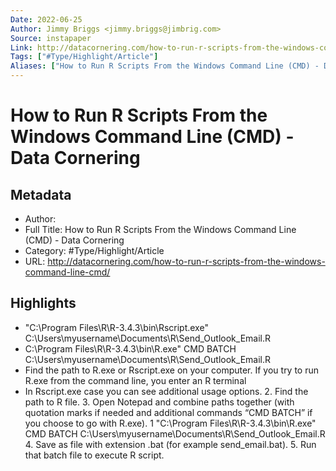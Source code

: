 ```yaml
---
Date: 2022-06-25
Author: Jimmy Briggs <jimmy.briggs@jimbrig.com>
Source: instapaper
Link: http://datacornering.com/how-to-run-r-scripts-from-the-windows-command-line-cmd/
Tags: ["#Type/Highlight/Article"]
Aliases: ["How to Run R Scripts From the Windows Command Line (CMD) - Data Cornering", "How to Run R Scripts From the Windows Command Line (CMD) - Data Cornering"]
---
```

# How to Run R Scripts From the Windows Command Line (CMD) - Data Cornering

## Metadata
- Author: 
- Full Title: How to Run R Scripts From the Windows Command Line (CMD) - Data Cornering
- Category: #Type/Highlight/Article
- URL: http://datacornering.com/how-to-run-r-scripts-from-the-windows-command-line-cmd/

## Highlights
- "C:\Program Files\R\R-3.4.3\bin\Rscript.exe" C:\Users\myusername\Documents\R\Send_Outlook_Email.R
- C:\Program Files\R\R-3.4.3\bin\R.exe" CMD BATCH C:\Users\myusername\Documents\R\Send_Outlook_Email.R
- Find the path to R.exe or Rscript.exe on your computer. If you try to run R.exe from the command line, you enter an R terminal
- In Rscript.exe case you can see additional usage options.
  2. Find the path to R file.
  3. Open Notepad and combine paths together (with quotation marks if needed and additional commands “CMD BATCH” if you choose to go with R.exe).
  1
  "C:\Program Files\R\R-3.4.3\bin\R.exe" CMD BATCH C:\Users\myusername\Documents\R\Send_Outlook_Email.R
  4. Save as file with extension .bat (for example send_email.bat).
  5. Run that batch file to execute R script.
